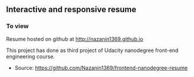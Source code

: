 ## Interactive and responsive resume

### To view 
Resume hosted on github at http://nazanin1369.github.io

This project has done as third project of Udacity nanodegree front-end engineering course.
* Source: https://github.com/Nazanin1369/frontend-nanodegree-resume

